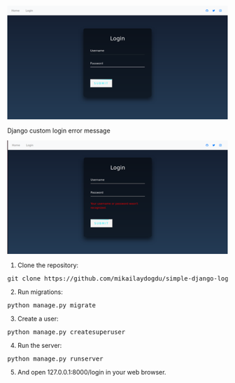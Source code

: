 
<img src="screenshot/login.png"/>

Django custom login error message

<img src="screenshot/loginerror.png"/>

1. Clone the repository:
<pre>git clone https://github.com/mikailaydogdu/simple-django-login.git</pre>

2. Run migrations:
<pre>python manage.py migrate</pre>

3. Create a user:
<pre>python manage.py createsuperuser</pre>

4. Run the server:
<pre>python manage.py runserver</pre>

5. And open 127.0.0.1:8000/login in your web browser.
